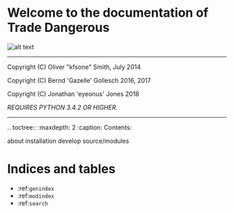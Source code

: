 Welcome to the documentation of Trade Dangerous
===============================================
![alt text][logo]

----------

Copyright (C) Oliver "kfsone" Smith, July 2014

Copyright (C) Bernd 'Gazelle' Gollesch 2016, 2017

Copyright (C) Jonathan 'eyeonus' Jones 2018

_REQUIRES PYTHON 3.4.2 OR HIGHER._

----------

.. toctree::
   :maxdepth: 2
   :caption: Contents:

   about
   installation
   develop
   source/modules


Indices and tables
==================

* :ref:`genindex`
* :ref:`modindex`
* :ref:`search`


[logo]: https://raw.githubusercontent.com/wiki/eyeonus/Trade-Dangerous/TradeDangerousCrest.png "Elite Dangerous Crest"
